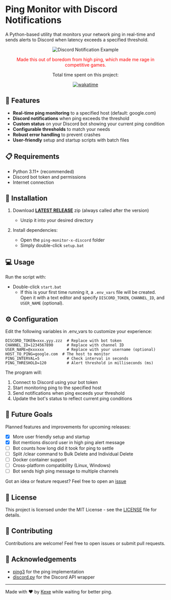 # Ping Monitor with Discord Notifications

A Python-based utility that monitors your network ping in real-time and sends alerts to Discord when latency exceeds a specified threshold.


<p align="center">
  <img src="https://media.discordapp.net/attachments/1019689698584690710/1344670229413892107/5f30XFiOJ5aa2uxWJtW1394hrwmwDT5JdPCbIEtaoid7NLOWZhv9wkWCCoAQMxrarmlceEtyhuGaRlDxtUmlsrC9wU8SfJ1V46Qmr6pnBHHZd6daThgEOUKT2luW1a864sir8am5sLhTuQ6hHyFEHgVEs6Hc2FoPD9gQdSaIN6TJb7ldTHxGCVM5rUNFD5.png?ex=67c1c13d&is=67c06fbd&hm=08a9a3b5bc9962838d28694033d5fb0153fb29b4270c43c826ce3584539fc3b5&=" alt="Discord Notification Example">
</p>



<p align="center">
  <span style="color:red;">Made this out of boredom from high ping, which made me rage in competitive games.</span>
</p>


<p align="center">
  <span;">Total time spent on this project:</span>
</p>
<p align="center">
  <a href="https://wakatime.com/badge/github/bebe-Kexe/ping-monitor-x-discord?style=for-the-badge"><img src="https://wakatime.com/badge/github/bebe-Kexe/ping-monitor-x-discord.svg" alt="wakatime"></a>
</p>


## 🌟 Features

- **Real-time ping monitoring** to a specified host (default: google.com)
- **Discord notifications** when ping exceeds the threshold
- **Custom status** on your Discord bot showing your current ping condition
- **Configurable thresholds** to match your needs
- **Robust error handling** to prevent crashes
- **User-friendly** setup and startup scripts with batch files

## 📋 Requirements

- Python 3.11+ (recommended)
- Discord bot token and permissions
- Internet connection 



## 🚀 Installation

1. Download [**LATEST RELEASE**](https://github.com/bebe-Kexe/ping-monitor-x-discord/releases) zip (always called after the version)
   - Unzip it into your desired directory

3. Install dependencies:
   - Open the ``ping-monitor-x-discord`` folder
   - Simply double-click ``setup.bat``

## 💻 Usage

Run the script with:

- Double-click ``start.bat``
   - If this is your first time running it, a ``.env_vars`` file will be created. Open it with a text editor and specify ``DISCORD_TOKEN``, ``CHANNEL_ID``, and ``USER_NAME`` (optional).

## ⚙️ Configuration

Edit the following variables in .env_vars to customize your experience:

```.env_vars
DISCORD_TOKEN=xxx.yyy.zzz  # Replace with bot token
CHANNEL_ID=1234567890      # Replace with channel ID
USER_NAME=@xxxxxx          # Replace with your username (optional)
HOST_TO_PING=google.com  # The host to monitor
PING_INTERVAL=5            # Check interval in seconds
PING_THRESHOLD=120         # Alert threshold in milliseconds (ms)
```

The program will:
1. Connect to Discord using your bot token
2. Start monitoring ping to the specified host
3. Send notifications when ping exceeds your threshold
4. Update the bot's status to reflect current ping conditions 



## 🔮 Future Goals
Planned features and improvements for upcoming releases:

- [x] More user friendly setup and startup
- [x] Bot mentions discord user in high ping alert message
- [ ] Bot counts how long did it took for ping to settle 
- [ ] Split /clear command to Bulk Delete and Individual Delete 
- [ ] Docker container support  
- [ ] Cross-platform compatibility (Linux, Windows)
- [ ] Bot sends high ping message to multiple channels

Got an idea or feature request? Feel free to open an [issue](https://github.com/bebe-Kexe/ping-monitor-x-discord/issues)



## 📜 License

This project is licensed under the MIT License - see the [LICENSE](https://github.com/bebe-Kexe/ping-monitor-x-discord/blob/main/LICENSE) file for details.

## 🤝 Contributing

Contributions are welcome! Feel free to open issues or submit pull requests.

## 🙏 Acknowledgements

- [ping3](https://github.com/kyan001/ping3) for the ping implementation
- [discord.py](https://github.com/Rapptz/discord.py) for the Discord API wrapper

---

Made with ❤️ by [Kexe](https://github.com/bebe-Kexe) while waiting for better ping.
